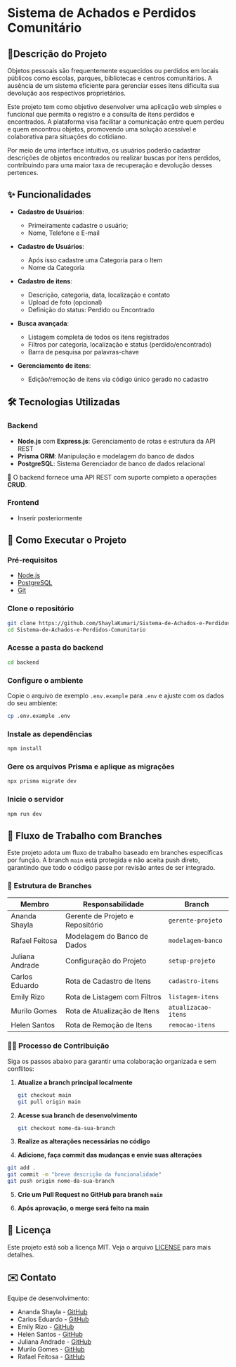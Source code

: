 # Sistema de Achados e Perdidos Comunitário

## 📝Descrição do Projeto
 
Objetos pessoais são frequentemente esquecidos ou perdidos em locais públicos como escolas, parques, bibliotecas e centros comunitários. A ausência de um sistema eficiente para gerenciar esses itens dificulta sua devolução aos respectivos proprietários.

Este projeto tem como objetivo desenvolver uma aplicação web simples e funcional que permita o registro e a consulta de itens perdidos e encontrados. A plataforma visa facilitar a comunicação entre quem perdeu e quem encontrou objetos, promovendo uma solução acessível e colaborativa para situações do cotidiano.

Por meio de uma interface intuitiva, os usuários poderão cadastrar descrições de objetos encontrados ou realizar buscas por itens perdidos, contribuindo para uma maior taxa de recuperação e devolução desses pertences.

## ✨ Funcionalidades

* **Cadastro de Usuários**:
   * Primeiramente cadastre o usuário;
   * Nome, Telefone e E-mail
     
 * **Cadastro de Usuários**:
   * Após isso cadastre uma Categoria para o Item
   * Nome da Categoria   
     
* **Cadastro de itens**:
   * Descrição, categoria, data, localização e contato
   * Upload de foto (opcional)
   * Definição do status: Perdido ou Encontrado

* **Busca avançada**:
   * Listagem completa de todos os itens registrados
   * Filtros por categoria, localização e status (perdido/encontrado)
   * Barra de pesquisa por palavras-chave

* **Gerenciamento de itens**:
   * Edição/remoção de itens via código único gerado no cadastro

## 🛠️ Tecnologias Utilizadas

### Backend
 * **Node.js** com **Express.js**: Gerenciamento de rotas e estrutura da API REST
 * **Prisma ORM**: Manipulação e modelagem do banco de dados
 * **PostgreSQL**: Sistema Gerenciador de banco de dados relacional

🔹 O backend fornece uma API REST com suporte completo a operações **CRUD**.

### Frontend
 * Inserir posteriormente

## 🚀 Como Executar o Projeto

### Pré-requisitos
 * [Node.js](https://nodejs.org/)
 * [PostgreSQL](https://www.postgresql.org/)
 * [Git](https://git-scm.com/)

### Clone o repositório
```bash
git clone https://github.com/ShaylaKumari/Sistema-de-Achados-e-Perdidos-Comunitario.git
cd Sistema-de-Achados-e-Perdidos-Comunitario
```

### Acesse a pasta do backend
```bash
cd backend
```

### Configure o ambiente
Copie o arquivo de exemplo `.env.example` para `.env` e ajuste com os dados do seu ambiente:
```bash
cp .env.example .env
```

### Instale as dependências
```bash
npm install
```

### Gere os arquivos Prisma e aplique as migrações
```bash
npx prisma migrate dev
```

### Inicie o servidor
```bash
npm run dev
```

## 📌 Fluxo de Trabalho com Branches

Este projeto adota um fluxo de trabalho baseado em branches específicas por função. A branch `main` está protegida e não aceita push direto, garantindo que todo o código passe por revisão antes de ser integrado.

### 👥 Estrutura de Branches

| Membro           | Responsabilidade                    | Branch               |
|------------------|-------------------------------------|----------------------|
| Ananda Shayla    | Gerente de Projeto e Repositório    | `gerente-projeto`    |
| Rafael Feitosa   | Modelagem do Banco de Dados         | `modelagem-banco`    |
| Juliana Andrade  | Configuração do Projeto             | `setup-projeto`      |
| Carlos Eduardo   | Rota de Cadastro de Itens           | `cadastro-itens`     |
| Emily Rizo       | Rota de Listagem com Filtros        | `listagem-itens`     |
| Murilo Gomes     | Rota de Atualização de Itens        | `atualizacao-itens`  |
| Helen Santos     | Rota de Remoção de Itens            | `remocao-itens`      |

### 👨‍💻 Processo de Contribuição

Siga os passos abaixo para garantir uma colaboração organizada e sem conflitos:

1. **Atualize a branch principal localmente**
   
   ```bash
   git checkout main
   git pull origin main
   ```

2. **Acesse sua branch de desenvolvimento**

   ```bash
   git checkout nome-da-sua-branch
   ```

 3. **Realize as alterações necessárias no código**

 4. **Adicione, faça commit das mudanças e envie suas alterações**

   ```bash
   git add .
   git commit -m "breve descrição da funcionalidade"
   git push origin nome-da-sua-branch
   ```

 5. **Crie um Pull Request no GitHub para branch `main`**

 6. **Após aprovação, o merge será feito na main**

## 📄 Licença
Este projeto está sob a licença MIT. Veja o arquivo [LICENSE](./LICENSE) para mais detalhes.

## ✉️ Contato
Equipe de desenvolvimento:

* Ananda Shayla - [GitHub](https://github.com/ShaylaKumari)
* Carlos Eduardo - [GitHub](https://github.com/CarlosEduardoVdeOliveira)
* Emily Rizo - [GitHub](https://github.com/emilyrizo)
* Helen Santos - [GitHub](https://github.com/sunHelen12)
* Juliana Andrade - [GitHub](https://github.com/andradeju)
* Murilo Gomes - [GitHub](https://github.com/murilogomesl)
* Rafael Feitosa - [GitHub](https://github.com/rafaelfeitosax)
